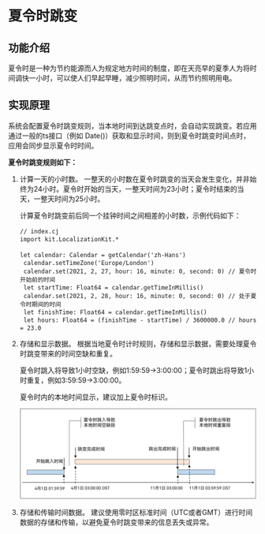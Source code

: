 # 夏令时跳变

## 功能介绍

夏令时是一种为节约能源而人为规定地方时间的制度，即在天亮早的夏季人为将时间调快一小时，可以使人们早起早睡，减少照明时间，从而节约照明用电。

## 实现原理

系统会配置夏令时跳变规则，当本地时间到达跳变点时，会自动实现跳变。若应用通过一般的ts接口（例如 Date()）获取和显示时间，则到夏令时跳变时间点时，应用会同步显示夏令时时间。

**夏令时跳变规则如下：**

1. 计算一天的小时数。
   一整天的小时数在夏令时跳变的当天会发生变化，并非始终为24小时。夏令时开始的当天，一整天时间为23小时；夏令时结束的当天，一整天时间为25小时。

   计算夏令时跳变前后同一个挂钟时间之间相差的小时数，示例代码如下：

   <!-- run -->
   <!-- compile -->

   ```cangjie
   // index.cj
   import kit.LocalizationKit.*

   let calendar: Calendar = getCalendar('zh-Hans')
    calendar.setTimeZone('Europe/London')
    calendar.set(2021, 2, 27, hour: 16, minute: 0, second: 0) // 夏令时开始前的时间
    let startTime: Float64 = calendar.getTimeInMillis()
    calendar.set(2021, 2, 28, hour: 16, minute: 0, second: 0) // 处于夏令时期间的时间
    let finishTime: Float64 = calendar.getTimeInMillis()
    let hours: Float64 = (finishTime - startTime) / 3600000.0 // hours = 23.0
   ```

2. 存储和显示数据。
   根据当地夏令时计时规则，存储和显示数据，需要处理夏令时跳变带来的时间空缺和重复。

   夏令时跳入将导致1小时空缺，例如1:59:59→3:00:00；夏令时跳出将导致1小时重复，例如3:59:59→3:00:00。

   夏令时内的本地时间显示，建议加上夏令时标识。

   ![图片1](figures/图片1.png)

3. 存储和传输时间数据。
   建议使用零时区标准时间（UTC或者GMT）进行时间数据的存储和传输，以避免夏令时跳变带来的信息丢失或异常。
